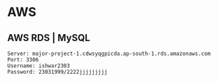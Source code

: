 # AWS

## AWS RDS | MySQL
```
Server: major-project-1.cdwsyqgpicda.ap-south-1.rds.amazonaws.com
Port: 3306
Username: ishwar2303
Password: 23031999/2222jjjjjjjjj
```



